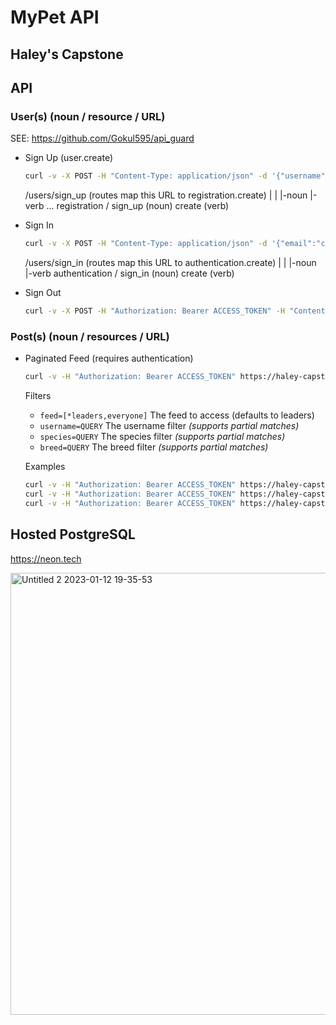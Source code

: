 # MyPet API

## Haley's Capstone

## API

### User(s) (noun / resource / URL)

SEE: https://github.com/Gokul595/api_guard

- Sign Up (user.create)

    ```sh
    curl -v -X POST -H "Content-Type: application/json" -d '{"username": "chance", "email":"chance@example.com","password":"password","password_confirmation":"password"}' https://haley-capstone.fly.dev/users/sign_up
    ```

    /users/sign_up (routes map this URL to registration.create)
                                                 |         |
                                                 |-noun    |-verb
    ...
    registration / sign_up (noun)
    create (verb)

- Sign In

    ```sh
    curl -v -X POST -H "Content-Type: application/json" -d '{"email":"chance@example.com","password":"password"}' https://haley-capstone.fly.dev/users/sign_in
    ```

    /users/sign_in (routes map this URL to authentication.create)
                                                 |         |
                                                 |-noun    |-verb
    authentication / sign_in (noun)
    create (verb)

- Sign Out

    ```sh
    curl -v -X POST -H "Authorization: Bearer ACCESS_TOKEN" -H "Content-Type: application/json" -d '{"email":"chance@example.com","password":"password"}' https://haley-capstone.fly.dev/users/sign_in
    ```

### Post(s) (noun / resources / URL)

- Paginated Feed (requires authentication)

    ```sh
    curl -v -H "Authorization: Bearer ACCESS_TOKEN" https://haley-capstone.fly.dev/posts
    ```

  Filters

  - `feed=[*leaders,everyone]` The feed to access (defaults to leaders)
  - `username=QUERY` The username filter _(supports partial matches)_
  - `species=QUERY` The species filter _(supports partial matches)_
  - `breed=QUERY` The breed filter _(supports partial matches)_

  Examples

    ```sh
    curl -v -H "Authorization: Bearer ACCESS_TOKEN" https://haley-capstone.fly.dev/posts?feed=everyone
    curl -v -H "Authorization: Bearer ACCESS_TOKEN" https://haley-capstone.fly.dev/posts?species=dog
    curl -v -H "Authorization: Bearer ACCESS_TOKEN" https://haley-capstone.fly.dev/posts?species=dog&breed=retriever
    ```

## Hosted PostgreSQL

https://neon.tech

<img width="707" alt="Untitled 2 2023-01-12 19-35-53" src="https://user-images.githubusercontent.com/32920/212224148-76450dc7-d1b8-4bca-9342-0e41c4809f5e.png">
